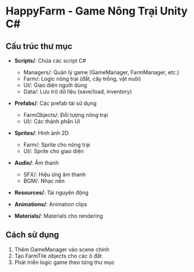 # HappyFarm - Game Nông Trại Unity C#

## Cấu trúc thư mục

- **Scripts/**: Chứa các script C#
  - Managers/: Quản lý game (GameManager, FarmManager, etc.)
  - Farm/: Logic nông trại (đất, cây trồng, vật nuôi)
  - UI/: Giao diện người dùng
  - Data/: Lưu trữ dữ liệu (save/load, inventory)

- **Prefabs/**: Các prefab tái sử dụng
  - FarmObjects/: Đối tượng nông trại
  - UI/: Các thành phần UI

- **Sprites/**: Hình ảnh 2D
  - Farm/: Sprite cho nông trại
  - UI/: Sprite cho giao diện

- **Audio/**: Âm thanh
  - SFX/: Hiệu ứng âm thanh
  - BGM/: Nhạc nền

- **Resources/**: Tài nguyên động
- **Animations/**: Animation clips
- **Materials/**: Materials cho rendering

## Cách sử dụng

1. Thêm GameManager vào scene chính
2. Tạo FarmTile objects cho các ô đất
3. Phát triển logic game theo từng thư mục